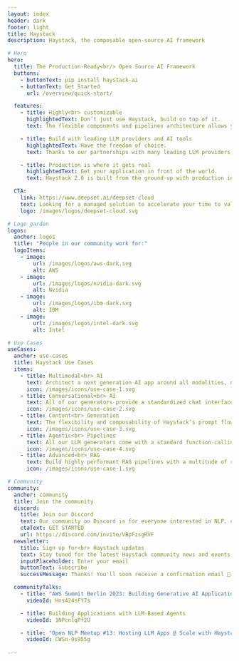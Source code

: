 ```yaml
---
layout: index
header: dark
footer: light
title: Haystack
description: Haystack, the composable open-source AI framework

# Hero
hero:
  title: The Production-Ready<br/> Open Source AI Framework
  buttons:
    - buttonText: pip install haystack-ai
    - buttonText: Get Started
      url: /overview/quick-start/

  features:
    - title: Highly<br> customizable
      highlightedText: Don’t just use Haystack, build on top of it.
      text: The flexible components and pipelines architecture allows you to build around your own specifications and use-cases. Whether you’re building a simple retrieval-augmented generation (RAG) app or a complex architecture with many moving parts.

    - title: Build with leading LLM providers and AI tools
      highlightedText: Have the freedom of choice.
      text: Thanks to our partnerships with many leading LLM providers, vector databases, and AI tools such as OpenAI, Mistral, Weaviate, Pinecone and so much more

    - title: Production is where it gets real
      highlightedText: Get your application in front of the world.
      text: Haystack 2.0 is built from the ground-up with production in mind. Our pipelines are fully serializable and perfect for K8s native workflows. Logging and monitoring integrations give you the transparency you need. Our deployment guides walk you through full-scale deployments on all clouds and on-prem.

  CTA:
    link: https://www.deepset.ai/deepset-cloud
    text: Looking for a managed solution to accelerate your time to value?
    logo: /images/logos/deepset-cloud.svg

# Logo garden
logos:
  anchor: logos
  title: "People in our community work for:"
  logoItems:
    - image:
        url: /images/logos/aws-dark.svg
        alt: AWS
    - image:
        url: /images/logos/nvidia-dark.svg
        alt: Nvidia
    - image:
        url: /images/logos/ibm-dark.svg
        alt: IBM
    - image:
        url: /images/logos/intel-dark.svg
        alt: Intel

# Use Cases
useCases:
  anchor: use-cases
  title: Haystack Use Cases
  items:
    - title: Multimodal<br> AI
      text: Architect a next generation AI app around all modalities, not just text. Haystack can do tasks like image generation, image captioning and audio transcription too.
      icon: /images/icons/use-case-1.svg
    - title: Conversational<br> AI
      text: All of our generators provide a standardized chat interface so that you can focus on building the perfect bot for your users.
      icon: /images/icons/use-case-2.svg
    - title: Content<br> Generation
      text: The flexibility and composability of Haystack’s prompt flow is unparalleled. Leverage our Jinja-2 templates and build a content generation engine that exactly matches your workflow.
      icon: /images/icons/use-case-3.svg
    - title: Agentic<br> Pipelines
      text: All our LLM generators come with a standard function-calling interface so that your LLM can leverage tools to achieve more. Our pipeline architecture provides branching and looping to support complex agent workflows.
      icon: /images/icons/use-case-4.svg
    - title: Advanced<br> RAG
      text: Build highly performant RAG pipelines with a multitude of retrieval and generation strategies. From hybrid retrieval to self-correction loops, Haystack has got you covered.
      icon: /images/icons/use-case-1.svg

# Community
community:
  anchor: community
  title: Join the community
  discord:
    title: Join our Discord
    text: Our community on Discord is for everyone interested in NLP, using Haystack or even just getting started!
    ctaText: GET STARTED
    url: https://discord.com/invite/VBpFzsgRVF
  newsletter:
    title: Sign up for<br> Haystack updates
    text: Stay tuned for the latest Haystack community news and events.
    inputPlaceholder: Enter your email
    buttonText: Subscribe
    successMessage: Thanks! You'll soon receive a confirmation email 📧

  communityTalks:
    - title: "AWS Summit Berlin 2023: Building Generative AI Applications on AWS featuring deepset"
      videoId: Hns424sFY7s

    - title: Building Applications with LLM-Based Agents
      videoId: 1NPcnlqPf2U

    - title: "Open NLP Meetup #13: Hosting LLM Apps @ Scale with Haystack, Titan ML & Jina AI"
      videoId: CWSn-9s955g
      
---
```

